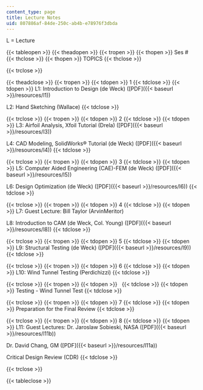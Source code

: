 ```yaml
---
content_type: page
title: Lecture Notes
uid: 807886af-84de-250c-ab4b-e78976f3dbda
---
```


L = Lecture

{{< tableopen >}}
{{< theadopen >}}
{{< tropen >}}
{{< thopen >}}
Ses #
{{< thclose >}}
{{< thopen >}}
TOPICS
{{< thclose >}}

{{< trclose >}}

{{< theadclose >}}
{{< tropen >}}
{{< tdopen >}}
1
{{< tdclose >}}
{{< tdopen >}}
L1: Introduction to Design (de Weck) ([PDF]({{< baseurl >}}/resources/l1))  
  
L2: Hand Sketching (Wallace)
{{< tdclose >}}

{{< trclose >}}
{{< tropen >}}
{{< tdopen >}}
2
{{< tdclose >}}
{{< tdopen >}}
L3: Airfoil Analysis, Xfoil Tutorial (Drela) ([PDF]({{< baseurl >}}/resources/l3))  
  
L4: CAD Modeling, SolidWorks® Tutorial (de Weck) ([PDF]({{< baseurl >}}/resources/l4))
{{< tdclose >}}

{{< trclose >}}
{{< tropen >}}
{{< tdopen >}}
3
{{< tdclose >}}
{{< tdopen >}}
L5: Computer Aided Engineering (CAE)-FEM (de Weck) ([PDF]({{< baseurl >}}/resources/l5))  
  
L6: Design Optimization (de Weck) ([PDF]({{< baseurl >}}/resources/l6))
{{< tdclose >}}

{{< trclose >}}
{{< tropen >}}
{{< tdopen >}}
4
{{< tdclose >}}
{{< tdopen >}}
L7: Guest Lecture: Bill Taylor (ArvinMeritor)  
  
L8: Introduction to CAM (de Weck, Col. Young) ([PDF]({{< baseurl >}}/resources/l8))
{{< tdclose >}}

{{< trclose >}}
{{< tropen >}}
{{< tdopen >}}
5
{{< tdclose >}}
{{< tdopen >}}
L9: Structural Testing (de Weck) ([PDF]({{< baseurl >}}/resources/l9))
{{< tdclose >}}

{{< trclose >}}
{{< tropen >}}
{{< tdopen >}}
6
{{< tdclose >}}
{{< tdopen >}}
L10: Wind Tunnel Testing (Perdichizzi)
{{< tdclose >}}

{{< trclose >}}
{{< tropen >}}
{{< tdopen >}}
 
{{< tdclose >}}
{{< tdopen >}}
Testing - Wind Tunnel Test
{{< tdclose >}}

{{< trclose >}}
{{< tropen >}}
{{< tdopen >}}
7
{{< tdclose >}}
{{< tdopen >}}
Preparation for the Final Review
{{< tdclose >}}

{{< trclose >}}
{{< tropen >}}
{{< tdopen >}}
8
{{< tdclose >}}
{{< tdopen >}}
L11: Guest Lectures: Dr. Jaroslaw Sobieski, NASA ([PDF]({{< baseurl >}}/resources/l11b))  
  
Dr. David Chang, GM ([PDF]({{< baseurl >}}/resources/l11a))  
  
Critical Design Review (CDR)
{{< tdclose >}}

{{< trclose >}}

{{< tableclose >}}